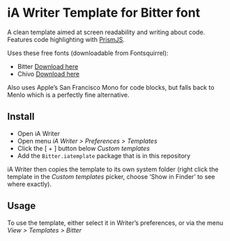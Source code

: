 # iA Writer Template for Bitter font

A clean template aimed at screen readability and writing about code. Features code highlighting with [PrismJS](http://prismjs.com/).

Uses these free fonts (downloadable from Fontsquirrel):

- Bitter [Download here](https://www.fontsquirrel.com/fonts/bitter)
- Chivo [Download here](https://www.fontsquirrel.com/fonts/chivo)

Also uses Apple’s San Francisco Mono for code blocks, but falls back to Menlo which is a perfectly fine alternative.

## Install

- Open iA Writer
- Open menu _iA Writer > Preferences > Templates_
- Click the [ + ] button below _Custom templates_
- Add the `Bitter.iatemplate` package  that is in this repository

iA Writer then copies the template to its own system folder (right click the template in the _Custom templates_ picker, choose ‘Show in Finder’ to see where exactly).

## Usage

To use the template, either select it in Writer’s preferences, or via the menu _View > Templates > Bitter_
